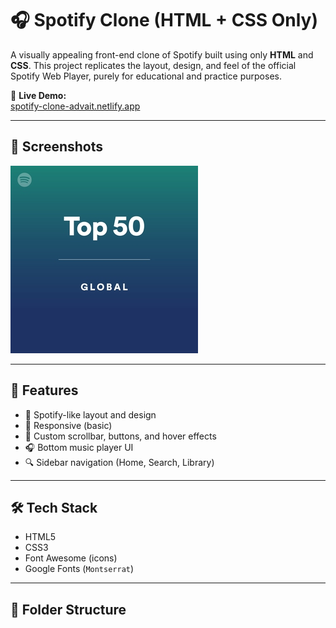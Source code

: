 # 🎧 Spotify Clone (HTML + CSS Only)

A visually appealing front-end clone of Spotify built using only **HTML** and **CSS**. This project replicates the layout, design, and feel of the official Spotify Web Player, purely for educational and practice purposes.

🔗 **Live Demo:**  
[spotify-clone-advait.netlify.app](https://spotify-clone-advait.netlify.app/)

---

## 📸 Screenshots

![Screenshot](./assets/assets/card1img.jpeg)

---

## 🚀 Features

- 🎵 Spotify-like layout and design
- 📱 Responsive (basic)
- 🎨 Custom scrollbar, buttons, and hover effects
- 🎧 Bottom music player UI
- 🔍 Sidebar navigation (Home, Search, Library)

---

## 🛠️ Tech Stack

- HTML5
- CSS3
- Font Awesome (icons)
- Google Fonts (`Montserrat`)

---

## 📁 Folder Structure

